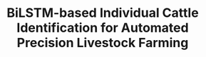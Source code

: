 ---
title: BiLSTM-based Individual Cattle Identification for Automated Precision Livestock Farming
collection: publications
permalink: /publications/BiLSTM-based Individual Cattle Identification for Automated Precision Livestock Farming
citation: Daobilige Su, Yongliang Qiao (Corresponding), He Kong and Salah Sukkarieh, Biosystems Engineering. 2020. (IF 5.07)
---